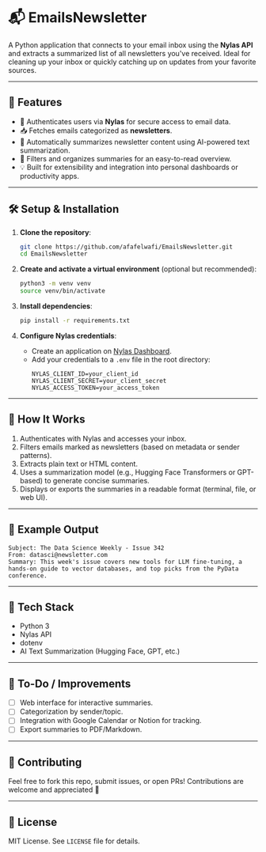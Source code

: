 # 📬 EmailsNewsletter

A Python application that connects to your email inbox using the **Nylas API** and extracts a summarized list of all newsletters you've received. Ideal for cleaning up your inbox or quickly catching up on updates from your favorite sources.

---

## 🚀 Features

- 🔐 Authenticates users via **Nylas** for secure access to email data.
- 📥 Fetches emails categorized as **newsletters**.
- 🧠 Automatically summarizes newsletter content using AI-powered text summarization.
- 🧹 Filters and organizes summaries for an easy-to-read overview.
- 💡 Built for extensibility and integration into personal dashboards or productivity apps.

---

## 🛠️ Setup & Installation

1. **Clone the repository**:
   ```bash
   git clone https://github.com/afafelwafi/EmailsNewsletter.git
   cd EmailsNewsletter
   ```

2. **Create and activate a virtual environment** (optional but recommended):
   ```bash
   python3 -m venv venv
   source venv/bin/activate
   ```

3. **Install dependencies**:
   ```bash
   pip install -r requirements.txt
   ```

4. **Configure Nylas credentials**:
   - Create an application on [Nylas Dashboard](https://developer.nylas.com/).
   - Add your credentials to a `.env` file in the root directory:
     ```
     NYLAS_CLIENT_ID=your_client_id
     NYLAS_CLIENT_SECRET=your_client_secret
     NYLAS_ACCESS_TOKEN=your_access_token
     ```

---

## 📧 How It Works

1. Authenticates with Nylas and accesses your inbox.
2. Filters emails marked as newsletters (based on metadata or sender patterns).
3. Extracts plain text or HTML content.
4. Uses a summarization model (e.g., Hugging Face Transformers or GPT-based) to generate concise summaries.
5. Displays or exports the summaries in a readable format (terminal, file, or web UI).

---

## 🧪 Example Output

```
Subject: The Data Science Weekly - Issue 342  
From: datasci@newsletter.com  
Summary: This week's issue covers new tools for LLM fine-tuning, a hands-on guide to vector databases, and top picks from the PyData conference.
```

---

## 🧰 Tech Stack

- Python 3
- Nylas API
- dotenv
- AI Text Summarization (Hugging Face, GPT, etc.)

---

## 🧩 To-Do / Improvements

- [ ] Web interface for interactive summaries.
- [ ] Categorization by sender/topic.
- [ ] Integration with Google Calendar or Notion for tracking.
- [ ] Export summaries to PDF/Markdown.

---

## 🤝 Contributing

Feel free to fork this repo, submit issues, or open PRs! Contributions are welcome and appreciated 🙌

---

## 📜 License

MIT License. See `LICENSE` file for details.
